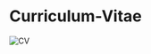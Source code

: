# Curriculum-Vitae

![CV](https://github.com/chungimungi/Curriculum-Vitae/assets/90822297/b2ff9fd1-2012-40c7-a57a-9226309d7e5e)
